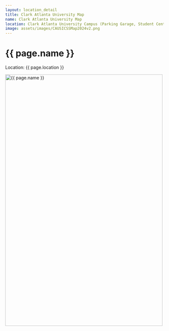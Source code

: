 ```yaml
---
layout: location_detail
title: Clark Atlanta University Map
name: Clark Atlanta University Map
location: Clark Atlanta University Campus (Parking Garage, Student Center, Thomas Cole Building)
image: assets/images/CAUSICSSMap2024v2.png
---
```


<h1>{{ page.name }}</h1>
<p>Location: {{ page.location }}</p>
<img src="{{ page.image | relative_url }}" alt="{{ page.name }}" width="500" height="800">
